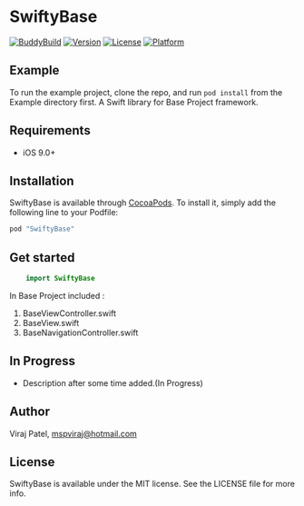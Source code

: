 # SwiftyBase

[![BuddyBuild](https://dashboard.buddybuild.com/api/statusImage?appID=59a6f3aeb749970001234046&branch=master&build=latest)](https://dashboard.buddybuild.com/apps/59a6f3aeb749970001234046/build/latest?branch=master)
[![Version](https://img.shields.io/cocoapods/v/SwiftyBase.svg?style=flat)](http://cocoapods.org/pods/SwiftyBase)
[![License](https://img.shields.io/cocoapods/l/SwiftyBase.svg?style=flat)](http://cocoapods.org/pods/SwiftyBase)
[![Platform](https://img.shields.io/cocoapods/p/SwiftyBase.svg?style=flat)](http://cocoapods.org/pods/SwiftyBase)

## Example

To run the example project, clone the repo, and run `pod install` from the Example directory first.
A Swift library for Base Project framework.


## Requirements

- iOS 9.0+


## Installation

SwiftyBase is available through [CocoaPods](http://cocoapods.org). To install
it, simply add the following line to your Podfile:

```ruby
pod "SwiftyBase"
```

## Get started


```swift
    import SwiftyBase
```

In Base Project included :
1. BaseViewController.swift
2. BaseView.swift
3. BaseNavigationController.swift


## In Progress

- Description after some time added.(In Progress)


## Author

Viraj Patel, mspviraj@hotmail.com

## License

SwiftyBase is available under the MIT license. See the LICENSE file for more info.

